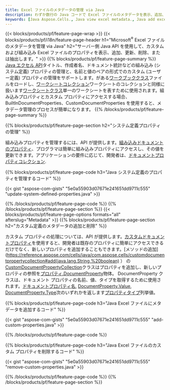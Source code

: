 ```yaml
---
title: Excel ファイルのメタデータの管理 via Java
description: わずか数行の Java コードで Excel ファイルのメタデータを表示、追加、編集、削除、抽出できます。
keywords: [Java Aspose.Cells., Java view excel metadata., Java add excel metadata., Java insert excel metadata., Java edit excel metadata., Java remove excel metadata., Java extract excel metadata., Java modify excel metadata]
---
```

{{< blocks/products/pf/feature-page-wrap >}}
{{< blocks/products/pf/i18n/feature-page-header h1="Microsoft<sup>&reg;</sup> Excel ファイルのメタデータを管理 via Java" h2="サーバー側 Java API を使用して、カスタムおよび組み込み Excel ファイルのプロパティを表示、追加、更新、削除、または抽出します。" >}}
{{% blocks/products/pf/feature-page-summary %}}
[Java エクセル API](/cells/ja/java/)タイトル、作成者名、ドキュメント統計などの組み込み (システム定義) プロパティの管理と、名前と値のペアの形式でのカスタム (ユーザー定義) プロパティの管理をサポートします。がある[ワークブッククラス](https://reference.aspose.com/cells/java/com.aspose.cells/Workbook)ファイルをロードし、[ワークシートコレクション](https://reference.aspose.com/cells/java/com.aspose.cells/WorksheetCollection)ワークシートのコレクションと同様に扱います[ワークシートクラス](https://reference.aspose.com/cells/java/com.aspose.cells/Worksheet)単一のワークシートを表すために使用されます。組み込みプロパティとカスタム プロパティにアクセスする場合、BuiltInDocumentProperties、CustomDocumentProperties を使用すると、メタデータ管理のプロセスが簡単になります。
{{% /blocks/products/pf/feature-page-summary %}}

{{% blocks/products/pf/feature-page-section h2="システム定義プロパティの管理" %}}

組み込みプロパティを管理するには、API が提供します。[組み込みドキュメントのプロパティ](https://reference.aspose.com/cells/java/com.aspose.cells/worksheetcollection#BuiltInDocumentProperties)、プログラマは簡単に組み込みプロパティにアクセスし、その値を更新できます。アプリケーションの要件に応じて、開発者は、[ドキュメントプロパティコレクション](https://reference.aspose.com/cells/java/com.aspose.cells/DocumentPropertyCollection). 

{{% blocks/products/pf/feature-page-code h3="Java システム定義のプロパティを管理するコード" %}}

{{< gist "aspose-com-gists" "5e0a55903d07671e241651dd9711c555" "update-system-defined-properties.java" >}}

{{% /blocks/products/pf/feature-page-code %}}
{{% /blocks/products/pf/feature-page-section %}}
{{< blocks/products/pf/feature-page-options formats="all" afterslug="Metadata" >}}
{{% blocks/products/pf/feature-page-section h2="カスタム定義のメタデータの追加と削除" %}}

カスタム プロパティの処理については、API が提供します。[カスタムドキュメントプロパティ](https://reference.aspose.com/cells/java/com.aspose.cells/worksheetcollection#CustomDocumentProperties)を使用すると、開発者は既存のプロパティに簡単にアクセスできるだけでなく、新しいプロパティを追加することもできます。[メソッドの追加](https://reference.aspose.com/cells/java/com.aspose.cells/customdocumentpropertycollection#add(java.lang.String,%20boolean) ） の[CustomDocumentPropertyCollection](https://reference.aspose.com/cells/java/com.aspose.cells/CustomDocumentPropertyCollection)クラスはプロパティを追加し、新しいプロパティの参照を[プロパティ.DocumentProperty](https://reference.aspose.com/cells/java/com.aspose.cells/DocumentProperty)物体。 DocumentProperty クラスは、ドキュメント プロパティの名前、値、タイプを取得するために使用されます。[ドキュメントプロパティ名](https://reference.aspose.com/cells/java/com.aspose.cells/documentproperty#Name), [DocumentProperty.Value](https://reference.aspose.com/cells/java/com.aspose.cells/documentproperty#Value),  [DocumentProperty.Type](https://reference.aspose.com/cells/java/com.aspose.cells/documentproperty#Type)次のいずれかを返します[プロパティタイプ](https://reference.aspose.com/cells/java/com.aspose.cells/PropertyType)列挙値。
 
{{% blocks/products/pf/feature-page-code h3="Java Excel ファイルにメタデータを追加するコード" %}}

{{< gist "aspose-com-gists" "5e0a55903d07671e241651dd9711c555" "add-custom-properties.java" >}}

{{% /blocks/products/pf/feature-page-code %}}


{{% blocks/products/pf/feature-page-code h3="Java Excel ファイルのカスタム プロパティを削除するコード" %}}

{{< gist "aspose-com-gists" "5e0a55903d07671e241651dd9711c555" "remove-custom-properties.java" >}}

{{% /blocks/products/pf/feature-page-code %}}
{{% /blocks/products/pf/feature-page-section %}}
